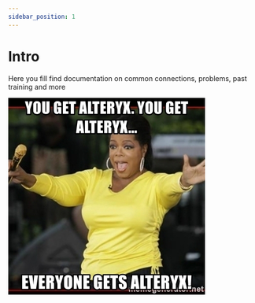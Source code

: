```yaml
---
sidebar_position: 1
---
```


# Intro

Here you fill find documentation on common connections, problems, past training and more



![meme](./introassets/meme.jpeg)

